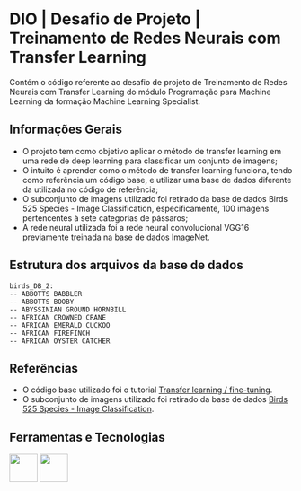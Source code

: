 
# DIO | Desafio de Projeto | Treinamento de Redes Neurais com Transfer Learning

Contém o código referente ao desafio de projeto de Treinamento de Redes Neurais com Transfer Learning do módulo Programação para Machine Learning da formação Machine Learning Specialist.

## Informações Gerais
- O projeto tem como objetivo aplicar o método de transfer learning em uma rede de deep learning para classificar um conjunto de imagens;
- O intuito é aprender como o método de transfer learning funciona, tendo como referência um código base, e utilizar uma base de dados diferente da utilizada no código de referência; 
- O subconjunto de imagens utilizado foi retirado da base de dados Birds 525 Species - Image Classification, especificamente, 100 imagens pertencentes à sete categorias de pássaros; 
- A rede neural utilizada foi a rede neural convolucional VGG16 previamente treinada na base de dados ImageNet.

## Estrutura dos arquivos da base de dados
```
birds_DB_2:
-- ABBOTTS BABBLER
-- ABBOTTS BOOBY
-- ABYSSINIAN GROUND HORNBILL
-- AFRICAN CROWNED CRANE
-- AFRICAN EMERALD CUCKOO
-- AFRICAN FIREFINCH
-- AFRICAN OYSTER CATCHER
```

## Referências

 - O código base utilizado foi o tutorial [Transfer learning / fine-tuning](https://colab.research.google.com/github/kylemath/ml4a-guides/blob/master/notebooks/transfer-learning.ipynb).
 - O subconjunto de imagens utilizado foi retirado da base de dados [Birds 525 Species - Image Classification](https://www.kaggle.com/datasets/gpiosenka/100-bird-species).

## Ferramentas e Tecnologias

<div>
<a href="https://www.youtube.com/seu-canal-youtube-aqui" target="_blank"><img src="https://cdn.jsdelivr.net/gh/devicons/devicon@latest/icons/jupyter/jupyter-original-wordmark.svg" width="50" height="50"/></a>
<a href="https://instagram.com/seu-usuário-instagram-aqui" target="_blank"><img src="https://cdn.jsdelivr.net/gh/devicons/devicon@latest/icons/python/python-original-wordmark.svg" width="50" height="50"/></a>
</a>   
</div> 


